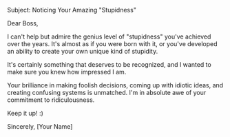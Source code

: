 Subject: Noticing Your Amazing "Stupidness"

Dear Boss, 

I can't help but admire the genius level of "stupidness" you've achieved over the years. It's almost as if you were born with it, or you've developed an ability to create your own unique kind of stupidity.

It's certainly something that deserves to be recognized, and I wanted to make sure you knew how impressed I am.

Your brilliance in making foolish decisions, coming up with idiotic ideas, and creating confusing systems is unmatched. I'm in absolute awe of your commitment to ridiculousness.

Keep it up! :)

Sincerely,
[Your Name]

